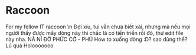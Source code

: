 # Raccoon
For my fellow IT raccoon \n
Đợi xíu, tui vẫn chưa biết xài, nhưng mà nếu mọi người thấy được mấy dòng này thì chắc là có tiến triển rồi đó, thử edit file này nha.
NÀ NÍ ĐỜ PHỨC CỜ - PHÚ
How to xuống dòng :D?
sao dùng thế?
Lú quá
Holooooooo
